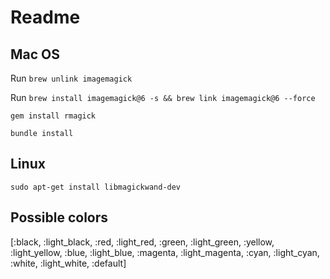 # Readme

## Mac OS

Run `brew unlink imagemagick`

Run `brew install imagemagick@6 -s && brew link imagemagick@6 --force`

`gem install rmagick`

`bundle install`

## Linux

`sudo apt-get install libmagickwand-dev`

## Possible colors

[:black, :light_black, :red, :light_red, :green, :light_green, :yellow, :light_yellow, :blue, :light_blue, :magenta, :light_magenta, :cyan, :light_cyan, :white, :light_white, :default]
